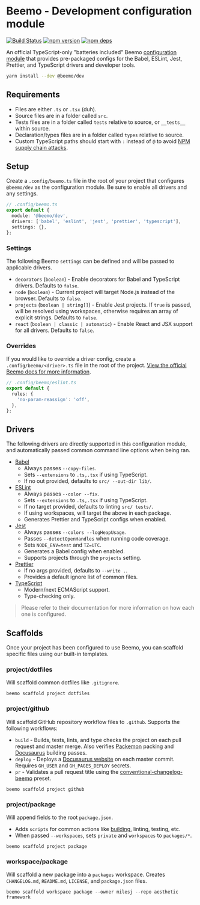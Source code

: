 # Beemo - Development configuration module

[![Build Status](https://github.com/beemojs/dev/workflows/Build/badge.svg)](https://github.com/beemojs/dev/actions?query=branch%3Amaster)
[![npm version](https://badge.fury.io/js/%40beemo%config-babel.svg)](https://www.npmjs.com/package/@beemo/config-babel)
[![npm deps](https://david-dm.org/beemojs/dev.svg?path=packages/config-babel)](https://www.npmjs.com/package/@beemo/config-babel)

An official TypeScript-only "batteries included" Beemo
[configuration module](https://beemo.dev/docs/provider) that provides pre-packaged configs for the
Babel, ESLint, Jest, Prettier, and TypeScript drivers and developer tools.

```bash
yarn install --dev @beemo/dev
```

## Requirements

- Files are either `.ts` or `.tsx` (duh).
- Source files are in a folder called `src`.
- Tests files are in a folder called `tests` relative to source, or `__tests__` within source.
- Declaration/types files are in a folder called `types` relative to source.
- Custom TypeScript paths should start with `:` instead of `@` to avoid
  [NPM supply chain attacks](https://github.blog/2021-02-12-avoiding-npm-substitution-attacks/).

## Setup

Create a `.config/beemo.ts` file in the root of your project that configures `@beemo/dev` as the
configuration module. Be sure to enable all drivers and any settings.

```ts
// .config/beemo.ts
export default {
  module: '@beemo/dev',
  drivers: ['babel', 'eslint', 'jest', 'prettier', 'typescript'],
  settings: {},
};
```

### Settings

The following Beemo `settings` can be defined and will be passed to applicable drivers.

- `decorators` (`boolean`) - Enable decorators for Babel and TypeScript drivers. Defaults to
  `false`.
- `node` (`boolean`) - Current project will target Node.js instead of the browser. Defaults to
  `false`.
- `projects` (`boolean | string[]`) - Enable Jest projects. If `true` is passed, will be resolved
  using workspaces, otherwise requires an array of explicit strings. Defaults to `false`.
- `react` (`boolean | classic | automatic`) - Enable React and JSX support for all drivers. Defaults
  to `false`.

### Overrides

If you would like to override a driver config, create a `.config/beemo/<driver>.ts` file in the root
of the project.
[View the official Beemo docs for more information](https://beemo.dev/docs/consumer#overriding-configs).

```ts
// .config/beemo/eslint.ts
export default {
  rules: {
    'no-param-reassign': 'off',
  },
};
```

## Drivers

The following drivers are directly supported in this configuration module, and automatically passed
common command line options when being ran.

- [Babel](https://www.npmjs.com/package/@beemo/config-babel)
  - Always passes `--copy-files`.
  - Sets `--extensions` to `.ts,.tsx` if using TypeScript.
  - If no out provided, defaults to `src/ --out-dir lib/`.
- [ESLint](https://www.npmjs.com/package/@beemo/config-eslint)
  - Always passes `--color --fix`.
  - Sets `--extensions` to `.ts,.tsx` if using TypeScript.
  - If no target provided, defaults to linting `src/ tests/`.
  - If using workspaces, will target the above in each package.
  - Generates Prettier and TypeScript configs when enabled.
- [Jest](https://www.npmjs.com/package/@beemo/config-jest)
  - Always passes `--colors --logHeapUsage`.
  - Passes `--detectOpenHandles` when running code coverage.
  - Sets `NODE_ENV=test` and `TZ=UTC`.
  - Generates a Babel config when enabled.
  - Supports projects through the `projects` setting.
- [Prettier](https://www.npmjs.com/package/@beemo/config-prettier)
  - If no args provided, defaults to `--write .`.
  - Provides a default ignore list of common files.
- [TypeScript](https://www.npmjs.com/package/@beemo/config-typescript)
  - Modern/next ECMAScript support.
  - Type-checking only.

> Please refer to their documentation for more information on how each one is configured.

## Scaffolds

Once your project has been configured to use Beemo, you can scaffold specific files using our
built-in templates.

### project/dotfiles

Will scaffold common dotfiles like `.gitignore`.

```
beemo scaffold project dotfiles
```

### project/github

Will scaffold GitHub repository workflow files to `.github`. Supports the following workflows:

- `build` - Builds, tests, lints, and type checks the project on each pull request and master merge.
  Also verifies [Packemon](https://packemon.dev) packing and [Docusaurus](https://docusaurus.io)
  building passes.
- `deploy` - Deploys a
  [Docusaurus website](https://docusaurus.io/docs/deployment#deploying-to-github-pages) on each
  master commit. Requires `GH_USER` and `GH_PAGES_DEPLOY` secrets.
- `pr` - Validates a pull request title using the
  [conventional-changelog-beemo](https://github.com/beemojs/conventional-changelog-beemo) preset.

```
beemo scaffold project github
```

### project/package

Will append fields to the root `package.json`.

- Adds `scripts` for common actions like [building](https://packemon.dev), linting, testing, etc.
- When passed `--workspaces`, sets `private` and `workspaces` to `packages/*`.

```
beemo scaffold project package
```

### workspace/package

Will scaffold a new package into a `packages` workspace. Creates `CHANGELOG.md`, `README.md`,
`LICENSE`, and `package.json` files.

```
beemo scaffold workspace package --owner milesj --repo aesthetic framework
```

